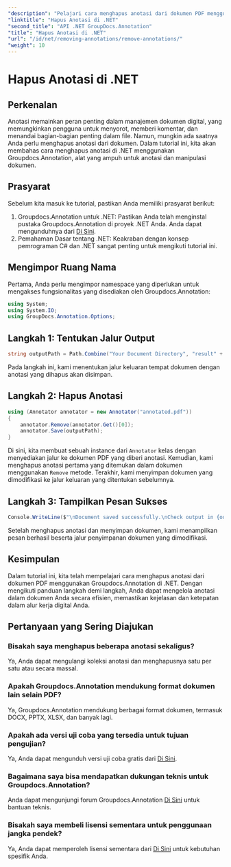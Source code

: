```yaml
---
"description": "Pelajari cara menghapus anotasi dari dokumen PDF menggunakan Groupdocs.Annotation dalam .NET. Sederhanakan proses pengelolaan dokumen digital Anda."
"linktitle": "Hapus Anotasi di .NET"
"second_title": "API .NET GroupDocs.Annotation"
"title": "Hapus Anotasi di .NET"
"url": "/id/net/removing-annotations/remove-annotations/"
"weight": 10
---
```


# Hapus Anotasi di .NET

## Perkenalan
Anotasi memainkan peran penting dalam manajemen dokumen digital, yang memungkinkan pengguna untuk menyorot, memberi komentar, dan menandai bagian-bagian penting dalam file. Namun, mungkin ada saatnya Anda perlu menghapus anotasi dari dokumen. Dalam tutorial ini, kita akan membahas cara menghapus anotasi di .NET menggunakan Groupdocs.Annotation, alat yang ampuh untuk anotasi dan manipulasi dokumen.
## Prasyarat
Sebelum kita masuk ke tutorial, pastikan Anda memiliki prasyarat berikut:
1. Groupdocs.Annotation untuk .NET: Pastikan Anda telah menginstal pustaka Groupdocs.Annotation di proyek .NET Anda. Anda dapat mengunduhnya dari [Di Sini](https://releases.groupdocs.com/annotation/net/).
2. Pemahaman Dasar tentang .NET: Keakraban dengan konsep pemrograman C# dan .NET sangat penting untuk mengikuti tutorial ini.

## Mengimpor Ruang Nama
Pertama, Anda perlu mengimpor namespace yang diperlukan untuk mengakses fungsionalitas yang disediakan oleh Groupdocs.Annotation:
```csharp
using System;
using System.IO;
using GroupDocs.Annotation.Options;
```
## Langkah 1: Tentukan Jalur Output
```csharp
string outputPath = Path.Combine("Your Document Directory", "result" + Path.GetExtension("input.pdf"));
```
Pada langkah ini, kami menentukan jalur keluaran tempat dokumen dengan anotasi yang dihapus akan disimpan.
## Langkah 2: Hapus Anotasi
```csharp
using (Annotator annotator = new Annotator("annotated.pdf"))
{
    annotator.Remove(annotator.Get()[0]);
    annotator.Save(outputPath);
}
```
Di sini, kita membuat sebuah instance dari `Annotator` kelas dengan menyediakan jalur ke dokumen PDF yang diberi anotasi. Kemudian, kami menghapus anotasi pertama yang ditemukan dalam dokumen menggunakan `Remove` metode. Terakhir, kami menyimpan dokumen yang dimodifikasi ke jalur keluaran yang ditentukan sebelumnya.
## Langkah 3: Tampilkan Pesan Sukses
```csharp
Console.WriteLine($"\nDocument saved successfully.\nCheck output in {outputPath}.");
```
Setelah menghapus anotasi dan menyimpan dokumen, kami menampilkan pesan berhasil beserta jalur penyimpanan dokumen yang dimodifikasi.

## Kesimpulan
Dalam tutorial ini, kita telah mempelajari cara menghapus anotasi dari dokumen PDF menggunakan Groupdocs.Annotation di .NET. Dengan mengikuti panduan langkah demi langkah, Anda dapat mengelola anotasi dalam dokumen Anda secara efisien, memastikan kejelasan dan ketepatan dalam alur kerja digital Anda.
## Pertanyaan yang Sering Diajukan
### Bisakah saya menghapus beberapa anotasi sekaligus?
Ya, Anda dapat mengulangi koleksi anotasi dan menghapusnya satu per satu atau secara massal.
### Apakah Groupdocs.Annotation mendukung format dokumen lain selain PDF?
Ya, Groupdocs.Annotation mendukung berbagai format dokumen, termasuk DOCX, PPTX, XLSX, dan banyak lagi.
### Apakah ada versi uji coba yang tersedia untuk tujuan pengujian?
Ya, Anda dapat mengunduh versi uji coba gratis dari [Di Sini](https://releases.groupdocs.com/).
### Bagaimana saya bisa mendapatkan dukungan teknis untuk Groupdocs.Annotation?
Anda dapat mengunjungi forum Groupdocs.Annotation [Di Sini](https://forum.groupdocs.com/c/annotation/10) untuk bantuan teknis.
### Bisakah saya membeli lisensi sementara untuk penggunaan jangka pendek?
Ya, Anda dapat memperoleh lisensi sementara dari [Di Sini](https://purchase.groupdocs.com/temporary-license/) untuk kebutuhan spesifik Anda.
